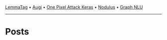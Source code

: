 <!-- - [Augi](https://helloaugi.com/) - A personal assistant that remembers when you forget
- [LemmaTag](https://github.com/Hyperparticle/LemmaTag) - A neural network that jointly part-of-speech tags and lemmatizes sentences
- [One Pixel Attack Keras](https://github.com/Hyperparticle/one-pixel-attack-keras) - Demonstrates that convolutional networks can be fooled by changing one pixel in an image
- [Nodulus](/nodulus/) - An open source puzzle game for mobile
- [Graph NLU](https://github.com/Hyperparticle/graph-nlu) - A dialog system that leverages the power of graph databases -->

[LemmaTag](https://github.com/Hyperparticle/LemmaTag) • [Augi](https://helloaugi.com/) • [One Pixel Attack Keras](https://github.com/Hyperparticle/one-pixel-attack-keras) • [Nodulus](/nodulus/) • [Graph NLU](https://github.com/Hyperparticle/graph-nlu)

---

# Posts